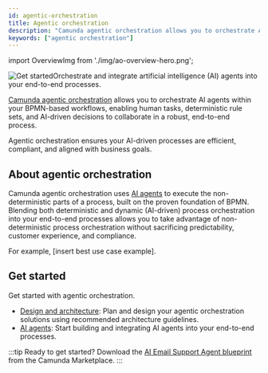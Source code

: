 ```yaml
---
id: agentic-orchestration
title: Agentic orchestration
description: "Camunda agentic orchestration allows you to orchestrate AI agents within your BPMN-based workflows, enabling human tasks, deterministic rule sets, and AI-driven decisions to collaborate in a robust, end-to-end process."
keywords: ["agentic orchestration"]
---
```


import OverviewImg from './img/ao-overview-hero.png';

<p><img src={OverviewImg} title="Orchestrate and integrate artificial intelligence (AI) agents into your end-to-end processes" alt="Get started" style={{border:0,padding:0,paddingLeft:20,margin:0,float: 'right', width: '50%'}} className="fade-in-top-image"/>Orchestrate and integrate artificial intelligence (AI) agents into your end-to-end processes.</p>

[Camunda agentic orchestration](https://camunda.com/agentic-orchestration/) allows you to orchestrate AI agents within your BPMN-based workflows, enabling human tasks, deterministic rule sets, and AI-driven decisions to collaborate in a robust, end-to-end process.

Agentic orchestration ensures your AI-driven processes are efficient, compliant, and aligned with business goals.

## About agentic orchestration

Camunda agentic orchestration uses [AI agents](ai-agents.md) to execute the non-deterministic parts of a process, built on the proven foundation of BPMN. Blending both deterministic and dynamic (AI-driven) process orchestration into your end-to-end processes allows you to take advantage of non-deterministic process orchestration without sacrificing predictability, customer experience, and compliance.

For example, [insert best use case example].

<!-- ### Benefits

- Increase the scope of process automation to handle work traditionally requiring human case management, and provide a much higher level of flexibility for straight-through processing (STP).
- Long-running
- Always integrate safely with hil
- Observability and auditing -->

## Get started

Get started with agentic orchestration.

- [Design and architecture](design-architecture.md): Plan and design your agentic orchestration solutions using recommended architecture guidelines.
- [AI agents](ai-agents.md): Start building and integrating AI agents into your end-to-end processes.

:::tip
Ready to get started? Download the [AI Email Support Agent blueprint](https://marketplace.camunda.com/en-US/apps/522492/ai-email-support-agent) from the Camunda Marketplace.
:::